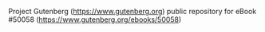 Project Gutenberg (https://www.gutenberg.org) public repository for eBook #50058 (https://www.gutenberg.org/ebooks/50058)
